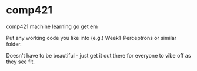 # comp421
comp421 machine learning go get em

Put any working code you like into (e.g.) Week1-Perceptrons or similar folder.

Doesn't have to be beautiful - just get it out there for everyone to vibe off as they see fit.


